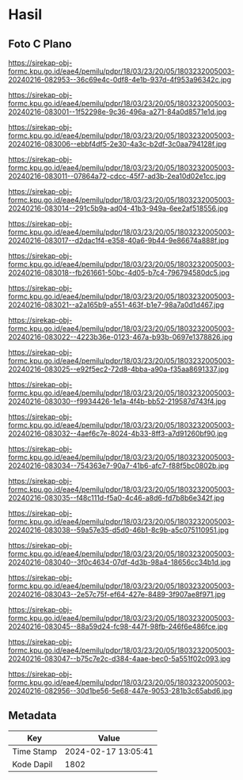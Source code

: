 # Hasil

## Foto C Plano

https://sirekap-obj-formc.kpu.go.id/eae4/pemilu/pdpr/18/03/23/20/05/1803232005003-20240216-082953--36c69e4c-0df8-4e1b-937d-4f953a96342c.jpg

https://sirekap-obj-formc.kpu.go.id/eae4/pemilu/pdpr/18/03/23/20/05/1803232005003-20240216-083001--1f52298e-9c36-496a-a271-84a0d8571e1d.jpg

https://sirekap-obj-formc.kpu.go.id/eae4/pemilu/pdpr/18/03/23/20/05/1803232005003-20240216-083006--ebbf4df5-2e30-4a3c-b2df-3c0aa794128f.jpg

https://sirekap-obj-formc.kpu.go.id/eae4/pemilu/pdpr/18/03/23/20/05/1803232005003-20240216-083011--07864a72-cdcc-45f7-ad3b-2ea10d02e1cc.jpg

https://sirekap-obj-formc.kpu.go.id/eae4/pemilu/pdpr/18/03/23/20/05/1803232005003-20240216-083014--291c5b9a-ad04-41b3-949a-6ee2af518556.jpg

https://sirekap-obj-formc.kpu.go.id/eae4/pemilu/pdpr/18/03/23/20/05/1803232005003-20240216-083017--d2dac1f4-e358-40a6-9b44-9e86674a888f.jpg

https://sirekap-obj-formc.kpu.go.id/eae4/pemilu/pdpr/18/03/23/20/05/1803232005003-20240216-083018--fb261661-50bc-4d05-b7c4-796794580dc5.jpg

https://sirekap-obj-formc.kpu.go.id/eae4/pemilu/pdpr/18/03/23/20/05/1803232005003-20240216-083021--a2a165b9-a551-463f-b1e7-98a7a0d1d467.jpg

https://sirekap-obj-formc.kpu.go.id/eae4/pemilu/pdpr/18/03/23/20/05/1803232005003-20240216-083022--4223b36e-0123-467a-b93b-0697e1378826.jpg

https://sirekap-obj-formc.kpu.go.id/eae4/pemilu/pdpr/18/03/23/20/05/1803232005003-20240216-083025--e92f5ec2-72d8-4bba-a90a-f35aa8691337.jpg

https://sirekap-obj-formc.kpu.go.id/eae4/pemilu/pdpr/18/03/23/20/05/1803232005003-20240216-083030--f9934426-1e1a-4f4b-bb52-219587d743f4.jpg

https://sirekap-obj-formc.kpu.go.id/eae4/pemilu/pdpr/18/03/23/20/05/1803232005003-20240216-083032--4aef6c7e-8024-4b33-8ff3-a7d91260bf90.jpg

https://sirekap-obj-formc.kpu.go.id/eae4/pemilu/pdpr/18/03/23/20/05/1803232005003-20240216-083034--754363e7-90a7-41b6-afc7-f88f5bc0802b.jpg

https://sirekap-obj-formc.kpu.go.id/eae4/pemilu/pdpr/18/03/23/20/05/1803232005003-20240216-083035--f48c111d-f5a0-4c46-a8d6-fd7b8b6e342f.jpg

https://sirekap-obj-formc.kpu.go.id/eae4/pemilu/pdpr/18/03/23/20/05/1803232005003-20240216-083038--59a57e35-d5d0-46b1-8c9b-a5c075110951.jpg

https://sirekap-obj-formc.kpu.go.id/eae4/pemilu/pdpr/18/03/23/20/05/1803232005003-20240216-083040--3f0c4634-07df-4d3b-98a4-18656cc34b1d.jpg

https://sirekap-obj-formc.kpu.go.id/eae4/pemilu/pdpr/18/03/23/20/05/1803232005003-20240216-083043--2e57c75f-ef64-427e-8489-3f907ae8f971.jpg

https://sirekap-obj-formc.kpu.go.id/eae4/pemilu/pdpr/18/03/23/20/05/1803232005003-20240216-083045--88a59d24-fc98-447f-98fb-246f6e486fce.jpg

https://sirekap-obj-formc.kpu.go.id/eae4/pemilu/pdpr/18/03/23/20/05/1803232005003-20240216-083047--b75c7e2c-d384-4aae-bec0-5a551f02c093.jpg

https://sirekap-obj-formc.kpu.go.id/eae4/pemilu/pdpr/18/03/23/20/05/1803232005003-20240216-082956--30d1be56-5e68-447e-9053-281b3c65abd6.jpg


## Metadata

| Key        | Value               |
| ---------- | ------------------- |
| Time Stamp | 2024-02-17 13:05:41 |
| Kode Dapil | 1802                |



